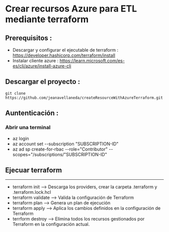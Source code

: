 # Crear recursos Azure para ETL mediante terraform

## Prerequisitos : 
- Descargar y configurar el ejecutable de terraform : https://developer.hashicorp.com/terraform/install
- Instalar cliente azure : https://learn.microsoft.com/es-es/cli/azure/install-azure-cli

## Descargar el proyecto :
```shell
git clone https://github.com/jeanavellaneda/createResourceWithAzureTerraform.git
```

## Auntenticación :
### Abrir una terminal
- az login
- az account set --subscription "SUBSCRIPTION-ID"
- az ad sp create-for-rbac --role="Contributor" --scopes="/subscriptions/"SUBSCRIPTION-ID"

## Ejecuar terraform
-----------------

- terraform init --> Descarga los providers, crear la carpeta .terraform y .terraform.lock.hcl
- terraform validate --> Valida la configuración de Terraform
- terraform plan --> Genera un plan de ejecución
- terraform apply --> Aplica los cambios definidos en la configuración de Terraform
- terrform destroy --> Elimina todos los recursos gestionados por Terraform en la configuración actual.